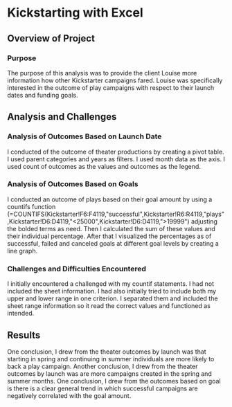 # Kickstarting with Excel

## Overview of Project

### Purpose
The purpose of this analysis was to provide the client Louise more information how other Kickstarter campaigns fared. Louise was specifically interested in the outcome of play campaigns with respect to their launch dates and funding goals.

## Analysis and Challenges

### Analysis of Outcomes Based on Launch Date
I conducted of the outcome of theater productions by creating a pivot table. I used parent categories and years as filters. I used month data as the axis. I used count of outcomes as the values and outcomes as the legend. 

### Analysis of Outcomes Based on Goals
I conducted an outcome of plays based on their goal amount by using a countifs function (=COUNTIFS(Kickstarter!F6:F4119,"successful",Kickstarter!R6:R4119,"plays",Kickstarter!D6:D4119,"<25000",Kickstarter!D6:D4119,">19999") adjusting the bolded terms as need. Then I calculated the sum of these values and their individual percentage. After that I visualized the percentages as of successful, failed and canceled goals at different goal levels by creating a line graph.

### Challenges and Difficulties Encountered
I initially encountered a challenged with my countif statements. I had not included the sheet information.  I had also initially tried to include both my upper and lower range in one criterion. I separated them and included the sheet range information so it read the correct values and functioned as intended.

## Results
One conclusion, I drew from the theater outcomes by launch was that starting in spring and continuing in summer individuals are more likely to back a play campaign. 
Another conclusion, I drew from the theater outcomes by launch was are more campaigns created in the spring and summer months.
One conclusion, I drew from the outcomes based on goal is there is a clear general trend in which successful campaigns are negatively correlated with the goal amount. 
